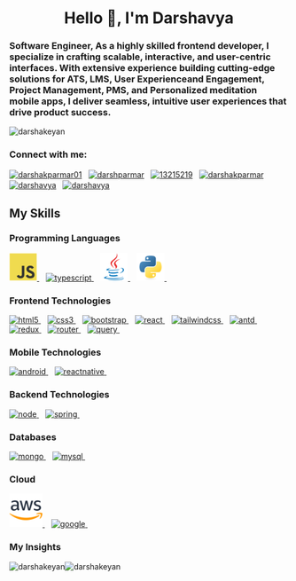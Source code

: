 <h1 align="center">Hello 👋, I'm Darshavya </h1>
<h3 align="left">Software Engineer, As a highly skilled frontend developer, I specialize in crafting scalable, interactive, and user-centric interfaces. With extensive experience building cutting-edge solutions for ATS, LMS, User Experienceand Engagement, Project Management, PMS, and Personalized meditation mobile apps, I deliver seamless, intuitive user experiences that drive product success. </h3>

<p align="left"> <img src="https://komarev.com/ghpvc/?username=darshakeyan&label=Profile%20views&color=0e75b6&style=flat" alt="darshakeyan" /> </p>

<h3 align="left">Connect with me:</h3>
<a href="https://twitter.com/darshakparmar01" target="blank"><img align="center" src="https://raw.githubusercontent.com/rahuldkjain/github-profile-readme-generator/master/src/images/icons/Social/twitter.svg" alt="darshakparmar01" height="30" width="40" /></a>&nbsp&nbsp
<a href="https://linkedin.com/in/darshparmar" target="blank"><img align="center" src="https://raw.githubusercontent.com/rahuldkjain/github-profile-readme-generator/master/src/images/icons/Social/linked-in-alt.svg" alt="darshparmar" height="30" width="40" /></a>&nbsp&nbsp
<a href="https://stackoverflow.com/users/13215219" target="blank"><img align="center" src="https://raw.githubusercontent.com/rahuldkjain/github-profile-readme-generator/master/src/images/icons/Social/stack-overflow.svg" alt="13215219" height="30" width="40" /></a>&nbsp&nbsp
<a href="https://kaggle.com/darshakparmar" target="blank"><img align="center" src="https://raw.githubusercontent.com/rahuldkjain/github-profile-readme-generator/master/src/images/icons/Social/kaggle.svg" alt="darshakparmar" height="30" width="40" /></a>&nbsp&nbsp
<a href="https://instagram.com/darshavya" target="blank"><img align="center" src="https://raw.githubusercontent.com/rahuldkjain/github-profile-readme-generator/master/src/images/icons/Social/instagram.svg" alt="darshavya" height="30" width="40" /></a>&nbsp&nbsp
<a href="https://www.leetcode.com/darshavya" target="blank"><img align="center" src="https://raw.githubusercontent.com/rahuldkjain/github-profile-readme-generator/master/src/images/icons/Social/leet-code.svg" alt="darshavya" height="30" width="40" /></a>&nbsp&nbsp

<h2 align="left">My Skills</h2>

<h3 align="left">Programming Languages</h3>
<a href="https://developer.mozilla.org/en-US/docs/Web/JavaScript" target="_blank"> 
  <img src="https://raw.githubusercontent.com/devicons/devicon/master/icons/javascript/javascript-original.svg" alt="javascript" width="50" height="50"/> 
</a> &nbsp&nbsp
<a href="https://www.typescriptlang.org" target="_blank"> 
    <img src="https://cdn.jsdelivr.net/gh/devicons/devicon@latest/icons/typescript/typescript-original.svg" alt="typescript" width="50" height="50" /> 
</a>&nbsp&nbsp
<a href="https://www.java.com" target="_blank"> 
  <img src="https://raw.githubusercontent.com/devicons/devicon/master/icons/java/java-original.svg" alt="java" width="50" height="50"/> 
</a>&nbsp&nbsp 
<a href="https://www.python.org" target="_blank"> 
  <img src="https://raw.githubusercontent.com/devicons/devicon/master/icons/python/python-original.svg" alt="python" width="50" height="50"/> 
</a>&nbsp&nbsp

<h3 align="left">Frontend Technologies</h3>
<a href="https://www.w3.org/html/" target="_blank"> 
  <img src="https://cdn.jsdelivr.net/gh/devicons/devicon@latest/icons/html5/html5-original.svg" alt="html5" width="60" height="60"/>
</a> &nbsp&nbsp
<a href="https://www.w3schools.com/css/" target="_blank"> 
  <img src="https://cdn.jsdelivr.net/gh/devicons/devicon@latest/icons/css3/css3-original.svg" alt="css3" width="60" height="60"/>
</a> &nbsp&nbsp

<a href="https://getbootstrap.com" target="_blank"> 
   <img src="https://cdn.jsdelivr.net/gh/devicons/devicon@latest/icons/bootstrap/bootstrap-original-wordmark.svg" alt="bootstrap" width="60" height="60" />
</a> &nbsp&nbsp

<a href="https://reactjs.org/" target="_blank"> 
  <img src="https://cdn.jsdelivr.net/gh/devicons/devicon@latest/icons/react/react-original-wordmark.svg" alt="react" width="60" height="60" />
</a> &nbsp&nbsp

<a href="https://tailwindcss.com" target="_blank"> 
  <img src="https://cdn.jsdelivr.net/gh/devicons/devicon@latest/icons/tailwindcss/tailwindcss-original.svg" alt="tailwindcss" width="60" height="60" />
</a> &nbsp&nbsp

<a href="https://ant.design" target="_blank"> 
  <img src="https://cdn.jsdelivr.net/gh/devicons/devicon@latest/icons/antdesign/antdesign-original.svg" alt="antd" width="60" height="60" />          
</a> &nbsp&nbsp

<a href="https://redux.js.org" target="_blank"> 
    <img src="https://cdn.jsdelivr.net/gh/devicons/devicon@latest/icons/redux/redux-original.svg"  alt="redux" width="60" height="60" />
</a> &nbsp&nbsp

<a href="https://reactrouter.com" target="_blank"> 
  <img src="https://cdn.jsdelivr.net/gh/devicons/devicon@latest/icons/reactrouter/reactrouter-original-wordmark.svg"  alt="router" width="60" height="60"  />      
</a> &nbsp&nbsp

<a href="https://tanstack.com" target="_blank"> 
  <img src="https://tanstack.com/_build/assets/logo-color-600w-Er4SOkq1.png"  alt="query" width="60" height="60"  />      
</a> &nbsp&nbsp

<h3 align="left">Mobile Technologies</h3>
<a href="https://developer.android.com" target="_blank"> 
  <img src="https://cdn.jsdelivr.net/gh/devicons/devicon@latest/icons/android/android-plain-wordmark.svg" alt="android" width="60" height="60" />
</a>&nbsp&nbsp
<a href="https://reactnative.dev/" target="_blank"> 
  <img src="https://reactnative.dev/img/header_logo.svg" alt="reactnative" width="60" height="60"/> 
</a>&nbsp&nbsp

<h3 align="left">Backend Technologies</h3>
<a href="https://nodejs.org/en" target="_blank"> 
  <img src="https://cdn.jsdelivr.net/gh/devicons/devicon@latest/icons/nodejs/nodejs-original-wordmark.svg"  alt="node" width="60" height="60"  />        
</a>&nbsp&nbsp
<a href="https://spring.io/projects/spring-boot" target="_blank"> 
  <img src="https://cdn.jsdelivr.net/gh/devicons/devicon@latest/icons/spring/spring-original-wordmark.svg"  alt="spring" width="60" height="60"/>        
</a>&nbsp&nbsp

<h3 align="left">Databases</h3>
<a href="https://www.mongodb.com" target="_blank"> 
  <img src="https://cdn.jsdelivr.net/gh/devicons/devicon@latest/icons/mongodb/mongodb-plain-wordmark.svg" alt="mongo" width="60" height="60" />
</a>&nbsp&nbsp

<a href="https://www.mysql.com" target="_blank"> 
  <img src="https://cdn.jsdelivr.net/gh/devicons/devicon@latest/icons/mysql/mysql-original-wordmark.svg"  alt="mysql" width="60" height="60" />
</a>&nbsp&nbsp

<h3 align="left">Cloud</h3>
<a href="https://aws.amazon.com" target="_blank"> 
  <img src="https://raw.githubusercontent.com/devicons/devicon/master/icons/amazonwebservices/amazonwebservices-original-wordmark.svg" alt="aws" width="60" height="60"/> 
</a>&nbsp&nbsp
  
<a href="https://cloud.google.com" target="_blank">
  <img src="https://cdn.jsdelivr.net/gh/devicons/devicon@latest/icons/googlecloud/googlecloud-original.svg" alt="google" width="60" height="60" />          
</a>&nbsp&nbsp 
<br/>

<h3 align="left">My Insights</h3>
<p><img align="left" src="https://github-readme-stats.vercel.app/api/top-langs?username=darshakeyan&theme=city_lights&show_icons=true&locale=en&layout=compact" alt="darshakeyan" /></p>
<p align="left"><img src="https://github-readme-stats.vercel.app/api?username=darshakeyan&theme=nord&show_icons=true&locale=en" alt="darshakeyan" /></p>
